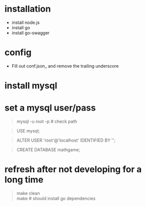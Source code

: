 # installation
- install node.js
- install go
- install go-swagger

# config
- Fill out conf.json_ and remove the trailing underscore

# install mysql

# set a mysql user/pass
> mysql -u root -p # check path

> USE mysql;

> ALTER USER 'root'@'localhost' IDENTIFIED BY '<PASSWORD>';

> CREATE DATABASE mathgame;

# refresh after not developing for a long time
> make clean  
> make # should install go dependencies
